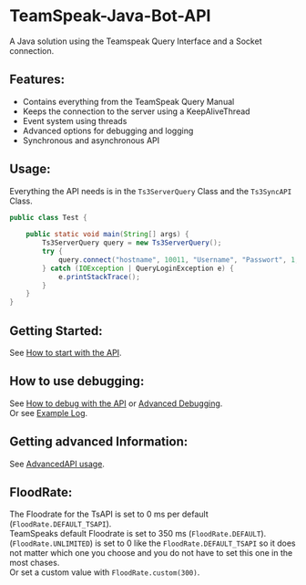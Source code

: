 # TeamSpeak-Java-Bot-API
A Java solution using the Teamspeak Query Interface and a Socket connection.

## Features:
- Contains everything from the TeamSpeak Query Manual
- Keeps the connection to the server using a KeepAliveThread
- Event system using threads
- Advanced options for debugging and logging
- Synchronous and asynchronous API

## Usage:
Everything the API needs is in the `Ts3ServerQuery` Class and the
`Ts3SyncAPI` Class.
```java
public class Test {
    
    public static void main(String[] args) {
        Ts3ServerQuery query = new Ts3ServerQuery();
        try {
            query.connect("hostname", 10011, "Username", "Passwort", 1, "Ts³-Bot", 1);
        } catch (IOException | QueryLoginException e) {
            e.printStackTrace();
        }
    }
}
```
## Getting Started:
See [How to start with the API](https://github.com/vincocrafter/TeamSpeak-Java-Bot-API/wiki/Advanced-API).

## How to use debugging:
See [How to debug with the API](https://github.com/vincocrafter/TeamSpeak-Java-Bot-API/wiki/Debugging) 
or [Advanced Debugging](https://github.com/vincocrafter/TeamSpeak-Java-Bot-API/wiki/Advanced-Debugging).\
Or see [Example Log](https://github.com/vincocrafter/TeamSpeak-Java-Bot-API/wiki/Example-Debug-Log).

## Getting advanced Information:
See [AdvancedAPI usage](https://github.com/vincocrafter/TeamSpeak-Java-Bot-API/wiki/Advanced-API).

## FloodRate:
The Floodrate for the TsAPI is set to 0 ms per default (`FloodRate.DEFAULT_TSAPI`).\
TeamSpeaks default Floodrate is set to 350 ms (`FloodRate.DEFAULT`).\
(`FloodRate.UNLIMITED`) is set to 0 like the `FloodRate.DEFAULT_TSAPI` so it does not
matter which one you choose and you do not have to set this one in the most chases.\
Or set a custom value with `FloodRate.custom(300)`.